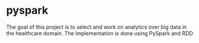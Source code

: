 # pyspark
The goal of this project is to select and work on analytics over big data in the healthcare domain. 
The implementation is done using PySpark and RDD
